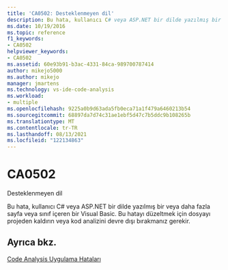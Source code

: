 ```yaml
---
title: 'CA0502: Desteklenmeyen dil'
description: Bu hata, kullanıcı C# veya ASP.NET bir dilde yazılmış bir veya daha fazla sayfa veya sınıf içeren bir Visual Basic.
ms.date: 10/19/2016
ms.topic: reference
f1_keywords:
- CA0502
helpviewer_keywords:
- CA0502
ms.assetid: 60e93b91-b3ac-4331-84ca-989700787414
author: mikejo5000
ms.author: mikejo
manager: jmartens
ms.technology: vs-ide-code-analysis
ms.workload:
- multiple
ms.openlocfilehash: 9225a0b9d63ada5fb0eca71a1f479a6460213b54
ms.sourcegitcommit: 68897da7d74c31ae1ebf5d47c7b5ddc9b108265b
ms.translationtype: MT
ms.contentlocale: tr-TR
ms.lasthandoff: 08/13/2021
ms.locfileid: "122134863"
---
```

# <a name="ca0502"></a>CA0502

Desteklenmeyen dil

Bu hata, kullanıcı C# veya ASP.NET bir dilde yazılmış bir veya daha fazla sayfa veya sınıf içeren bir Visual Basic. Bu hatayı düzeltmek için dosyayı projeden kaldırın veya kod analizini devre dışı bırakmanız gerekir.

## <a name="see-also"></a>Ayrıca bkz.
[Code Analysis Uygulama Hataları](../code-quality/code-analysis-application-errors.md)

